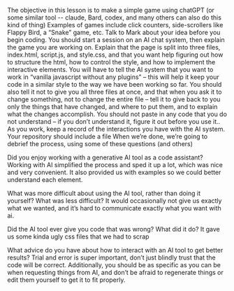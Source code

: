 The objective in this lesson is to make a simple game using chatGPT (or some similar tool -- claude, Bard, codex, and many others can also do this kind of thing) Examples of games include click counters, side-scrollers like Flappy Bird, a “Snake” game, etc. Talk to Mark about your idea before you begin coding.
You should start a session on an AI chat system, then explain the game you are working on. Explain that the page is split into three files, index.html, script.js, and style.css, and that you want help figuring out how to structure the html, how to control the style, and how to implement the interactive elements. You will have to tell the AI system that you want to work in “vanilla javascript without any plugins” – this will help it keep your code in a similar style to the way we have been working so far. You should also tell it not to give you all three files at once, and that when you ask it to change something, not to change the entire file – tell it to give back to you only the things that have changed, and where to put them, and to explain what the changes accomplish.
You should not paste in any code that you do not understand – if you don’t understand it, figure it out before you use it..
As you work, keep a record of the interactions you have with the AI system. Your repository should include a file
When we’re done, we’re going to debrief the process, using some of these questions (and others)

Did you enjoy working with a generative AI tool as a code assistant?
Working with AI simplified the process and sped it up a lot, which was nice and very convenient. It also provided us with examples so we could better understand each element.

What was more difficult about using the AI tool, rather than doing it yourself? What was less difficult?
It would occasionally not give us exactly what we wanted, and it’s hard to communicate exactly what you want with ai.

Did the AI tool ever give you code that was wrong? What did it do?
It gave us some kinda ugly css files that we had to scrap

What advice do you have about how to interact with an AI tool to get better results?
Trial and error is super important, don’t just blindly trust that the code will be correct. Additionally, you should be as specific as you can be when requesting things from AI, and don’t be afraid to regenerate things or edit them yourself to get it to fit properly.
